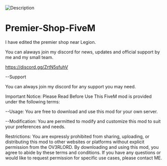 ![Description](https://i.ibb.co/QvD1X7s/game.png)

# Premier-Shop-FiveM

I have edited the premier shop near Legion. 

You can alaways join my discord for news, updates and official support by me and my small team.

https://discord.gg/ZrtN5sfuhV

--Support

You can always join my discord for any support you may need.

Important Notice: Please Read Before Use This FiveM mod is provided under the following terms:

--Usage: You are free to download and use this mod for your own server.

--Modification: You are permitted to modify and customize this mod to suit your preferences and needs.

Restrictions: You are expressly prohibited from sharing, uploading, or distributing this mod to other websites or platforms without explicit permission from the OV3RLORD. By downloading and using this mod, you agree to abide by these terms and conditions. If you have any questions or would like to request permission for specific use cases, please contact ME.
